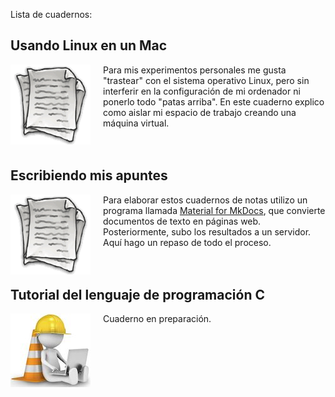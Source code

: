 Lista de cuadernos:

## Usando Linux en un Mac

<a href="https://trezebits.github.io/guiainstalarlinux/">
  <img src="cuadernos.png" style="float:left;padding-right:20px">
</a>

Para mis experimentos personales me gusta "trastear" con el sistema operativo Linux, pero sin interferir en la configuración de mi ordenador ni ponerlo todo "patas arriba". En este cuaderno explico como aislar mi espacio de trabajo creando una máquina virtual.<br><br><br>

## Escribiendo mis apuntes 

<a href="https://trezebits.github.io/tutorial_mkdocs/">
  <img src="cuadernos.png" style="float:left;padding-right:20px">
</a>

Para elaborar estos cuadernos de notas utilizo un programa llamada [Material for MkDocs](https://squidfunk.github.io/mkdocs-material/), que convierte documentos de texto en páginas web. Posteriormente, subo los resultados a un servidor. Aquí hago un repaso de todo el proceso.<br><br><br>

## Tutorial del lenguaje de programación C

<a>
  <img src="endesarrollo.jpg" style="float:left;padding-right:20px">
</a>

Cuaderno en preparación.

<br><br><br><br>
